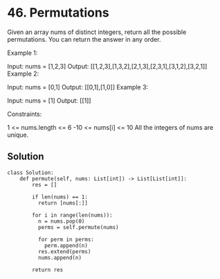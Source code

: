 # 46. Permutations
Given an array nums of distinct integers, return all the possible permutations. You can return the answer in any order.

 

Example 1:

Input: nums = [1,2,3]
Output: [[1,2,3],[1,3,2],[2,1,3],[2,3,1],[3,1,2],[3,2,1]]
Example 2:

Input: nums = [0,1]
Output: [[0,1],[1,0]]
Example 3:

Input: nums = [1]
Output: [[1]]
 

Constraints:

1 <= nums.length <= 6
-10 <= nums[i] <= 10
All the integers of nums are unique.
## Solution
```
class Solution:
    def permute(self, nums: List[int]) -> List[List[int]]:
        res = []

        if len(nums) == 1:
          return [nums[:]]
        
        for i in range(len(nums)):
          n = nums.pop(0)
          perms = self.permute(nums)

          for perm in perms:
            perm.append(n)
          res.extend(perms)
          nums.append(n)
        
        return res
```